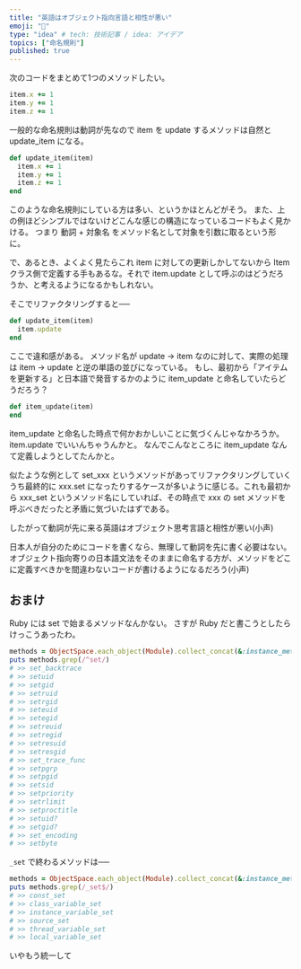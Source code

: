 ```yaml
---
title: "英語はオブジェクト指向言語と相性が悪い"
emoji: "🐤"
type: "idea" # tech: 技術記事 / idea: アイデア
topics: ["命名規則"]
published: true
---
```


次のコードをまとめて1つのメソッドしたい。

```ruby
item.x += 1
item.y += 1
item.z += 1
```

一般的な命名規則は動詞が先なので item を update するメソッドは自然と update_item になる。

```ruby
def update_item(item)
  item.x += 1
  item.y += 1
  item.z += 1
end
```

このような命名規則にしている方は多い、というかほとんどがそう。
また、上の例ほどシンプルではないけどこんな感じの構造になっているコードもよく見かける。
つまり 動詞 + 対象名 をメソッド名として対象を引数に取るという形に。

で、あるとき、よくよく見たらこれ item に対しての更新しかしてないから Item クラス側で定義する手もあるな。それで item.update として呼ぶのはどうだろうか、と考えるようになるかもしれない。

そこでリファクタリングすると──

```ruby
def update_item(item)
  item.update
end
```

ここで違和感がある。
メソッド名が update → item なのに対して、実際の処理は item → update と逆の単語の並びになっている。
もし、最初から「アイテムを更新する」と日本語で発音するかのように item_update と命名していたらどうだろう？

```ruby
def item_update(item)
end
```

item_update と命名した時点で何かおかしいことに気づくんじゃなかろうか。
item.update でいいんちゃうんかと。
なんでこんなところに item_update なんて定義しようとしてたんかと。

似たような例として set_xxx というメソッドがあってリファクタリングしていくうち最終的に xxx.set になったりするケースが多いように感じる。これも最初から xxx_set というメソッド名にしていれば、その時点で xxx の set メソッドを呼ぶべきだったと矛盾に気づいたはずである。

したがって動詞が先に来る英語はオブジェクト思考言語と相性が悪い(小声)

日本人が自分のためにコードを書くなら、無理して動詞を先に書く必要はない。オブジェクト指向寄りの日本語文法をそのままに命名する方が、メソッドをどこに定義すべきかを間違わないコードが書けるようになるだろう(小声)

## おまけ

Ruby には set で始まるメソッドなんかない。
さすが Ruby だと書こうとしたらけっこうあったわ。

```ruby
methods = ObjectSpace.each_object(Module).collect_concat(&:instance_methods).uniq
puts methods.grep(/^set/)
# >> set_backtrace
# >> setuid
# >> setgid
# >> setruid
# >> setrgid
# >> seteuid
# >> setegid
# >> setreuid
# >> setregid
# >> setresuid
# >> setresgid
# >> set_trace_func
# >> setpgrp
# >> setpgid
# >> setsid
# >> setpriority
# >> setrlimit
# >> setproctitle
# >> setuid?
# >> setgid?
# >> set_encoding
# >> setbyte
```

`_set` で終わるメソッドは──

```ruby
methods = ObjectSpace.each_object(Module).collect_concat(&:instance_methods).uniq
puts methods.grep(/_set$/)
# >> const_set
# >> class_variable_set
# >> instance_variable_set
# >> source_set
# >> thread_variable_set
# >> local_variable_set
```

いやもう統一して

